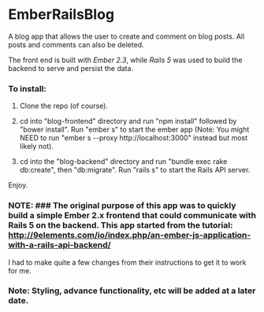# EmberRailsBlog

A blog app that allows the user to create and comment on blog posts. All posts and comments can also be deleted.

The front end is built with *Ember 2.3*, while *Rails 5* was used to build the backend to serve and persist the data.

### To install:
1. Clone the repo (of course).  

2. cd into "blog-frontend" directory and run "npm install" followed by "bower install". Run "ember s" to start the ember app (Note: You might NEED to run "ember s --proxy http://localhost:3000" instead but most likely not).

3. cd into the "blog-backend" directory and run "bundle exec rake db:create", then "db:migrate".  Run "rails s" to start the Rails API server.

Enjoy.

### NOTE: ### The original purpose of this app was to quickly build a simple Ember 2.x frontend that could communicate with Rails 5 on the backend. This app started from the tutorial: http://9elements.com/io/index.php/an-ember-js-application-with-a-rails-api-backend/
I had to make quite a few changes from their instructions to get it to work for me.

### Note: Styling, advance functionality, etc will be added at a later date. ###
